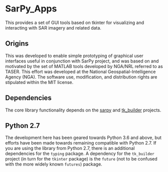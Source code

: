 SarPy_Apps
==========
This provides a set of GUI tools based on tkinter for visualizing and interacting 
with SAR imagery and related data.

Origins
-------
This was developed to enable simple prototyping of graphical user interfaces useful 
in conjunction with SarPy project, and was based on and motivated by the set of MATLAB 
tools developed by NGA/NRL referred to as TASER. This effort was developed at the 
National Geospatial-Intelligence Agency (NGA). The software use, modification, and 
distribution rights are stipulated within the MIT license.

Dependencies
------------
The core library functionality depends on the [sarpy](https://github.com/ngageoint/sarpy) 
and [tk_builder](https://github.com/ngageoint/tk_builder) projects. 

Python 2.7
----------
The development here has been geared towards Python 3.6 and above, but efforts have
been made towards remaining compatible with Python 2.7. If you are using the library
from Python 2.7, there is an additional dependencies for the `typing` package. A 
dependency for the `tk_builder` project (in turn for the `tkinter` package) is the 
`future` (not to be confused with the more widely known `futures`) package.
